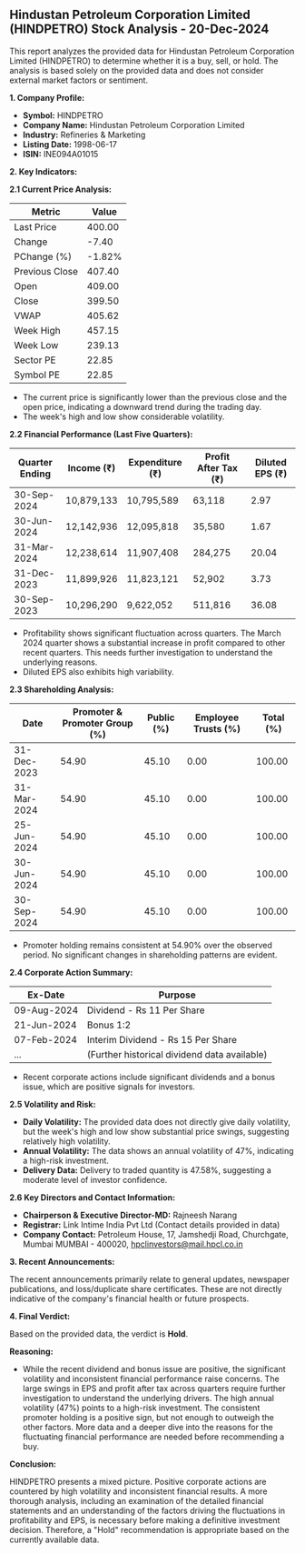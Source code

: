 ## Hindustan Petroleum Corporation Limited (HINDPETRO) Stock Analysis - 20-Dec-2024

This report analyzes the provided data for Hindustan Petroleum Corporation Limited (HINDPETRO) to determine whether it is a buy, sell, or hold.  The analysis is based solely on the provided data and does not consider external market factors or sentiment.

**1. Company Profile:**

* **Symbol:** HINDPETRO
* **Company Name:** Hindustan Petroleum Corporation Limited
* **Industry:** Refineries & Marketing
* **Listing Date:** 1998-06-17
* **ISIN:** INE094A01015


**2. Key Indicators:**

**2.1 Current Price Analysis:**

| Metric             | Value     |
|----------------------|------------|
| Last Price          | 400.00     |
| Change              | -7.40      |
| PChange (%)         | -1.82%     |
| Previous Close      | 407.40     |
| Open                | 409.00     |
| Close               | 399.50     |
| VWAP                | 405.62     |
| Week High           | 457.15     |
| Week Low            | 239.13     |
| Sector PE           | 22.85      |
| Symbol PE           | 22.85      |


* The current price is significantly lower than the previous close and the open price, indicating a downward trend during the trading day.
* The week's high and low show considerable volatility.


**2.2 Financial Performance (Last Five Quarters):**

| Quarter Ending     | Income (₹)      | Expenditure (₹)  | Profit After Tax (₹) | Diluted EPS (₹) |
|----------------------|-----------------|--------------------|-----------------------|-----------------|
| 30-Sep-2024         | 10,879,133      | 10,795,589        | 63,118                | 2.97            |
| 30-Jun-2024         | 12,142,936      | 12,095,818        | 35,580                | 1.67            |
| 31-Mar-2024         | 12,238,614      | 11,907,408        | 284,275               | 20.04           |
| 31-Dec-2023         | 11,899,926      | 11,823,121        | 52,902                | 3.73            |
| 30-Sep-2023         | 10,296,290      | 9,622,052         | 511,816               | 36.08           |

* Profitability shows significant fluctuation across quarters.  The March 2024 quarter shows a substantial increase in profit compared to other recent quarters.  This needs further investigation to understand the underlying reasons.
* Diluted EPS also exhibits high variability.


**2.3 Shareholding Analysis:**

| Date       | Promoter & Promoter Group (%) | Public (%) | Employee Trusts (%) | Total (%) |
|------------|-----------------------------|------------|--------------------|-----------|
| 31-Dec-2023 | 54.90                         | 45.10      | 0.00                | 100.00    |
| 31-Mar-2024 | 54.90                         | 45.10      | 0.00                | 100.00    |
| 25-Jun-2024 | 54.90                         | 45.10      | 0.00                | 100.00    |
| 30-Jun-2024 | 54.90                         | 45.10      | 0.00                | 100.00    |
| 30-Sep-2024 | 54.90                         | 45.10      | 0.00                | 100.00    |

* Promoter holding remains consistent at 54.90% over the observed period.  No significant changes in shareholding patterns are evident.


**2.4 Corporate Action Summary:**

| Ex-Date     | Purpose                               |
|-------------|---------------------------------------|
| 09-Aug-2024 | Dividend - Rs 11 Per Share             |
| 21-Jun-2024 | Bonus 1:2                              |
| 07-Feb-2024 | Interim Dividend - Rs 15 Per Share      |
| ...         | (Further historical dividend data available) |

* Recent corporate actions include significant dividends and a bonus issue, which are positive signals for investors.


**2.5 Volatility and Risk:**

* **Daily Volatility:**  The provided data does not directly give daily volatility, but the week's high and low show substantial price swings, suggesting relatively high volatility.
* **Annual Volatility:** The data shows an annual volatility of 47%, indicating a high-risk investment.
* **Delivery Data:** Delivery to traded quantity is 47.58%, suggesting a moderate level of investor confidence.


**2.6 Key Directors and Contact Information:**

* **Chairperson & Executive Director-MD:** Rajneesh Narang
* **Registrar:** Link Intime India Pvt Ltd (Contact details provided in data)
* **Company Contact:** Petroleum House, 17, Jamshedji Road, Churchgate, Mumbai MUMBAI - 400020,  hpclinvestors@mail.hpcl.co.in


**3. Recent Announcements:**

The recent announcements primarily relate to general updates, newspaper publications, and loss/duplicate share certificates.  These are not directly indicative of the company's financial health or future prospects.


**4. Final Verdict:**

Based on the provided data, the verdict is **Hold**.

**Reasoning:**

* While the recent dividend and bonus issue are positive, the significant volatility and inconsistent financial performance raise concerns.  The large swings in EPS and profit after tax across quarters require further investigation to understand the underlying drivers.  The high annual volatility (47%) points to a high-risk investment.  The consistent promoter holding is a positive sign, but not enough to outweigh the other factors.  More data and a deeper dive into the reasons for the fluctuating financial performance are needed before recommending a buy.

**Conclusion:**

HINDPETRO presents a mixed picture.  Positive corporate actions are countered by high volatility and inconsistent financial results.  A more thorough analysis, including an examination of the detailed financial statements and an understanding of the factors driving the fluctuations in profitability and EPS, is necessary before making a definitive investment decision.  Therefore, a "Hold" recommendation is appropriate based on the currently available data.
